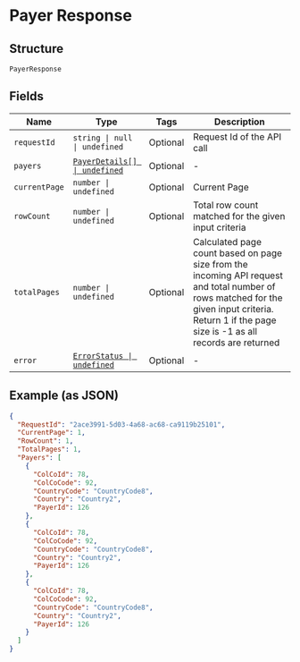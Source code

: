 
# Payer Response

## Structure

`PayerResponse`

## Fields

| Name | Type | Tags | Description |
|  --- | --- | --- | --- |
| `requestId` | `string \| null \| undefined` | Optional | Request Id of the API call |
| `payers` | [`PayerDetails[] \| undefined`](../../doc/models/payer-details.md) | Optional | - |
| `currentPage` | `number \| undefined` | Optional | Current Page |
| `rowCount` | `number \| undefined` | Optional | Total row count matched for the given input criteria |
| `totalPages` | `number \| undefined` | Optional | Calculated page count based on page size from the incoming API request and total number of rows matched for the given input criteria. Return 1 if the page size is -1 as all records are returned |
| `error` | [`ErrorStatus \| undefined`](../../doc/models/error-status.md) | Optional | - |

## Example (as JSON)

```json
{
  "RequestId": "2ace3991-5d03-4a68-ac68-ca9119b25101",
  "CurrentPage": 1,
  "RowCount": 1,
  "TotalPages": 1,
  "Payers": [
    {
      "ColCoId": 78,
      "ColCoCode": 92,
      "CountryCode": "CountryCode8",
      "Country": "Country2",
      "PayerId": 126
    },
    {
      "ColCoId": 78,
      "ColCoCode": 92,
      "CountryCode": "CountryCode8",
      "Country": "Country2",
      "PayerId": 126
    },
    {
      "ColCoId": 78,
      "ColCoCode": 92,
      "CountryCode": "CountryCode8",
      "Country": "Country2",
      "PayerId": 126
    }
  ]
}
```

